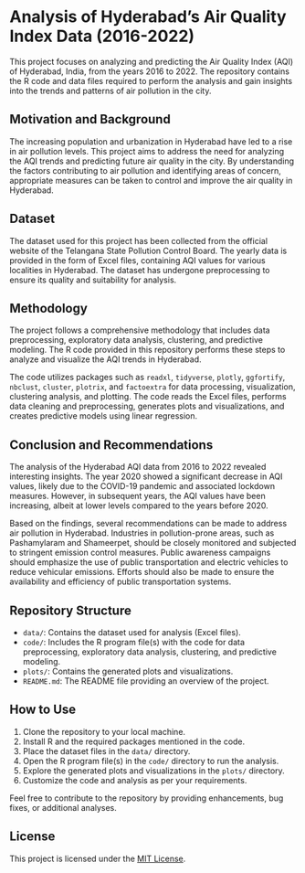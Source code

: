 # Analysis of Hyderabad’s Air Quality Index Data (2016-2022)

This project focuses on analyzing and predicting the Air Quality Index (AQI) of Hyderabad, India, from the years 2016 to 2022. The repository contains the R code and data files required to perform the analysis and gain insights into the trends and patterns of air pollution in the city.

## Motivation and Background
The increasing population and urbanization in Hyderabad have led to a rise in air pollution levels. This project aims to address the need for analyzing the AQI trends and predicting future air quality in the city. By understanding the factors contributing to air pollution and identifying areas of concern, appropriate measures can be taken to control and improve the air quality in Hyderabad.

## Dataset
The dataset used for this project has been collected from the official website of the Telangana State Pollution Control Board. The yearly data is provided in the form of Excel files, containing AQI values for various localities in Hyderabad. The dataset has undergone preprocessing to ensure its quality and suitability for analysis.

## Methodology
The project follows a comprehensive methodology that includes data preprocessing, exploratory data analysis, clustering, and predictive modeling. The R code provided in this repository performs these steps to analyze and visualize the AQI trends in Hyderabad.

The code utilizes packages such as `readxl`, `tidyverse`, `plotly`, `ggfortify`, `nbclust`, `cluster`, `plotrix`, and `factoextra` for data processing, visualization, clustering analysis, and plotting. The code reads the Excel files, performs data cleaning and preprocessing, generates plots and visualizations, and creates predictive models using linear regression.

## Conclusion and Recommendations
The analysis of the Hyderabad AQI data from 2016 to 2022 revealed interesting insights. The year 2020 showed a significant decrease in AQI values, likely due to the COVID-19 pandemic and associated lockdown measures. However, in subsequent years, the AQI values have been increasing, albeit at lower levels compared to the years before 2020.

Based on the findings, several recommendations can be made to address air pollution in Hyderabad. Industries in pollution-prone areas, such as Pashamylaram and Shameerpet, should be closely monitored and subjected to stringent emission control measures. Public awareness campaigns should emphasize the use of public transportation and electric vehicles to reduce vehicular emissions. Efforts should also be made to ensure the availability and efficiency of public transportation systems.

## Repository Structure
- `data/`: Contains the dataset used for analysis (Excel files).
- `code/`: Includes the R program file(s) with the code for data preprocessing, exploratory data analysis, clustering, and predictive modeling.
- `plots/`: Contains the generated plots and visualizations.
- `README.md`: The README file providing an overview of the project.

## How to Use
1. Clone the repository to your local machine.
2. Install R and the required packages mentioned in the code.
3. Place the dataset files in the `data/` directory.
4. Open the R program file(s) in the `code/` directory to run the analysis.
5. Explore the generated plots and visualizations in the `plots/` directory.
6. Customize the code and analysis as per your requirements.

Feel free to contribute to the repository by providing enhancements, bug fixes, or additional analyses.

## License
This project is licensed under the [MIT License](LICENSE).
